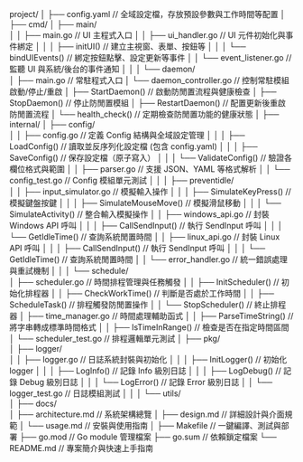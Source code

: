 project/
│
├── config.yaml                // 全域設定檔，存放預設參數與工作時間等配置
│
├── cmd/
│   ├── main/                    
│   │   ├── main.go               // UI 主程式入口
│   │   ├── ui_handler.go         // UI 元件初始化與事件綁定
│   │   │   ├── initUI()          // 建立主視窗、表單、按鈕等
│   │   │   └── bindUIEvents()    // 綁定按鈕點擊、設定更新等事件
│   │   └── event_listener.go     // 監聽 UI 與系統/後台的事件通知
│   │
│   └── daemon/                  
│       ├── main.go               // 常駐程式入口
│       └── daemon_controller.go  // 控制常駐模組啟動/停止/重啟
│           ├── StartDaemon()     // 啟動防閒置流程與健康檢查
│           ├── StopDaemon()      // 停止防閒置模組
│           ├── RestartDaemon()   // 配置更新後重啟防閒置流程
│           └── health_check()    // 定期檢查防閒置功能的健康狀態
│
├── internal/
│   ├── config/                  
│   │   ├── config.go             // 定義 Config 結構與全域設定管理
│   │   │   ├── LoadConfig()      // 讀取並反序列化設定檔 (包含 config.yaml)
│   │   │   ├── SaveConfig()      // 保存設定檔（原子寫入）
│   │   │   └── ValidateConfig()  // 驗證各欄位格式與範圍
│   │   ├── parser.go             // 支援 JSON、YAML 等格式解析
│   │   └── config_test.go        // Config 模組單元測試
│   │
│   ├── preventidle/             
│   │   ├── input_simulator.go    // 模擬輸入操作
│   │   │   ├── SimulateKeyPress()  // 模擬鍵盤按鍵
│   │   │   ├── SimulateMouseMove() // 模擬滑鼠移動
│   │   │   └── SimulateActivity()  // 整合輸入模擬操作
│   │   ├── windows_api.go        // 封裝 Windows API 呼叫
│   │   │   ├── CallSendInput()   // 執行 SendInput 呼叫
│   │   │   └── GetIdleTime()     // 查詢系統閒置時間
│   │   ├── linux_api.go          // 封裝 Linux API 呼叫
│   │   │   ├── CallSendInput()   // 執行 SendInput 呼叫
│   │   │   └── GetIdleTime()     // 查詢系統閒置時間
│   │   └── error_handler.go      // 統一錯誤處理與重試機制
│   │
│   └── schedule/                
│       ├── scheduler.go          // 時間排程管理與任務觸發
│       │   ├── InitScheduler()   // 初始化排程器
│       │   ├── CheckWorkTime()   // 判斷是否處於工作時間
│       │   ├── ScheduleTask()    // 排程觸發防閒置操作
│       │   └── StopScheduler()   // 終止排程器
│       ├── time_manager.go       // 時間處理輔助函式
│       │   ├── ParseTimeString() // 將字串轉成標準時間格式
│       │   ├── IsTimeInRange()   // 檢查是否在指定時間區間
│       └── scheduler_test.go     // 排程邏輯單元測試
│
├── pkg/                        
│   ├── logger/                
│   │   ├── logger.go           // 日誌系統封裝與初始化
│   │   │   ├── InitLogger()    // 初始化 logger
│   │   │   ├── LogInfo()       // 記錄 Info 級別日誌
│   │   │   ├── LogDebug()      // 記錄 Debug 級別日誌
│   │   │   └── LogError()      // 記錄 Error 級別日誌
│   │   └── logger_test.go      // 日誌模組測試
│   │
│   └── utils/                 
│
├── docs/                      
│   ├── architecture.md         // 系統架構總覽
│   ├── design.md               // 詳細設計與介面規範
│   └── usage.md                // 安裝與使用指南
│
├── Makefile                    // 一鍵編譯、測試與部署
├── go.mod                      // Go module 管理檔案
├── go.sum                      // 依賴鎖定檔案
└── README.md                   // 專案簡介與快速上手指南
